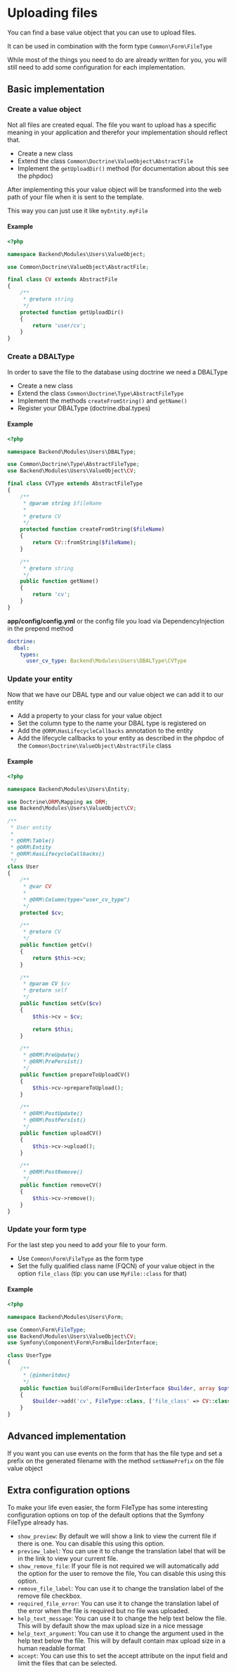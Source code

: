 # Uploading files

You can find a base value object that you can use to upload files.

It can be used in combination with the form type `Common\Form\FileType`

While most of the things you need to do are already written for you, you will still need to add some configuration for each implementation.

## Basic implementation

### Create a value object

Not all files are created equal. The file you want to upload has a specific meaning in your application and therefor your implementation should reflect that.

* Create a new class
* Extend the class `Common\Doctrine\ValueObject\AbstractFile`
* Implement the `getUploadDir()` method (for documentation about this see the phpdoc)

After implementing this your value object will be transformed into the web path of your file when it is sent to the template.

This way you can just use it like `myEntity.myFile`

#### Example

```php
<?php

namespace Backend\Modules\Users\ValueObject;

use Common\Doctrine\ValueObject\AbstractFile;

final class CV extends AbstractFile
{
    /**
     * @return string
     */
    protected function getUploadDir()
    {
        return 'user/cv';
    }
}
```

### Create a DBALType

In order to save the file to the database using doctrine we need a DBALType

* Create a new class
* Extend the class `Common\Doctrine\Type\AbstractFileType`
* Implement the methods `createFromString()` and `getName()`
* Register your DBALType (doctrine.dbal.types)

#### Example

```php
<?php

namespace Backend\Modules\Users\DBALType;

use Common\Doctrine\Type\AbstractFileType;
use Backend\Modules\Users\ValueObject\CV;

final class CVType extends AbstractFileType
{
    /**
     * @param string $fileName
     *
     * @return CV
     */
    protected function createFromString($fileName)
    {
        return CV::fromString($fileName);
    }

    /**
     * @return string
     */
    public function getName()
    {
        return 'cv';
    }
}
```

**app/config/config.yml** or the config file you load via DependencyInjection in the prepend method

```yaml
doctrine:
  dbal:
    types:
      user_cv_type: Backend\Modules\Users\DBALType\CVType
```

### Update your entity

Now that we have our DBAL type and our value object we can add it to our entity

* Add a property to your class for your value object
* Set the column type to the name your DBAL type is registered on
* Add the `@ORM\HasLifecycleCallbacks` annotation to the entity
* Add the lifecycle callbacks to your entity as described in the phpdoc of the `Common\Doctrine\ValueObject\AbstractFile` class

#### Example

```php
<?php

namespace Backend\Modules\Users\Entity;

use Doctrine\ORM\Mapping as ORM;
use Backend\Modules\Users\ValueObject\CV;

/**
 * User entity
 *
 * @ORM\Table()
 * @ORM\Entity
 * @ORM\HasLifecycleCallbacks()
 */
class User
{
    /**
     * @var CV
     *
     * @ORM\Column(type="user_cv_type")
     */
    protected $cv;

    /**
     * @return CV
     */
    public function getCv()
    {
        return $this->cv;
    }

    /**
     * @param CV $cv
     * @return self
     */
    public function setCv($cv)
    {
        $this->cv = $cv;

        return $this;
    }

    /**
     * @ORM\PreUpdate()
     * @ORM\PrePersist()
     */
    public function prepareToUploadCV()
    {
        $this->cv->prepareToUpload();
    }

    /**
     * @ORM\PostUpdate()
     * @ORM\PostPersist()
     */
    public function uploadCV()
    {
        $this->cv->upload();
    }

    /**
     * @ORM\PostRemove()
     */
    public function removeCV()
    {
        $this->cv->remove();
    }
}
```

### Update your form type

For the last step you need to add your file to your form.

* Use `Common\Form\FileType` as the form type
* Set the fully qualified class name (FQCN) of your value object in the option `file_class` (tip: you can use `MyFile::class` for that)

#### Example

```php
<?php

namespace Backend\Modules\Users\Form;

use Common\Form\FileType;
use Backend\Modules\Users\ValueObject\CV;
use Symfony\Component\Form\FormBuilderInterface;

class UserType
{
    /**
     * {@inheritdoc}
     */
    public function buildForm(FormBuilderInterface $builder, array $options)
    {
        $builder->add('cv', FileType::class, ['file_class' => CV::class]);
    }
}
```

## Advanced implementation

If you want you can use events on the form that has the file type and set a prefix on the generated filename with the method `setNamePrefix` on the file value object

## Extra configuration options

To make your life even easier, the form FileType has some interesting configuration options on top of the default options that the Symfony FileType already has.

* `show_preview`: By default we will show a link to view the current file if there is one. You can disable this using this option.
* `preview_label`: You can use it to change the translation label that will be in the link to view your current file.
* `show_remove_file`: If your file is not required we will automatically add the option for the user to remove the file, You can disable this using this option.
* `remove_file_label`: You can use it to change the translation label of the remove file checkbox.
* `required_file_error`: You can use it to change the translation label of the error when the file is required but no file was uploaded.
* `help_text_message`: You can use it to change the help text below the file. This will by default show the max upload size in a nice message
* `help_text_argument`: You can use it to change the argument used in the help text below the file. This will by default contain max upload size in a human readable format
* `accept`: You can use this to set the accept attribute on the input field and limit the files that can be selected.
